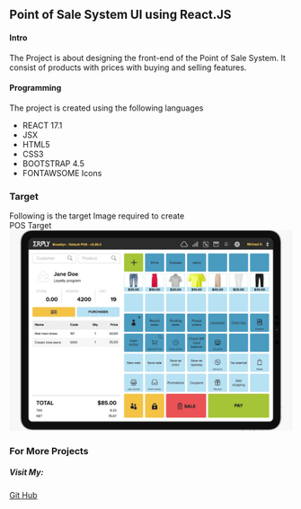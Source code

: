 ## Point of Sale System UI using React.JS

#### Intro

The Project is about designing the front-end of the Point of Sale System. It consist of products with prices with buying and selling features.

#### Programming

The project is created using the following languages

- REACT 17.1
- JSX
- HTML5
- CSS3
- BOOTSTRAP 4.5
- FONTAWSOME Icons

### Target

Following is the target Image required to create\
POS Target![alt text](https://raw.githubusercontent.com/Usama-Taj/POS-UI-REACT/main/src/asset/images/POS_Target.jpeg?raw=true)

### For More Projects

##### Visit My:

[Git Hub](https://github.com/usama-taj)
